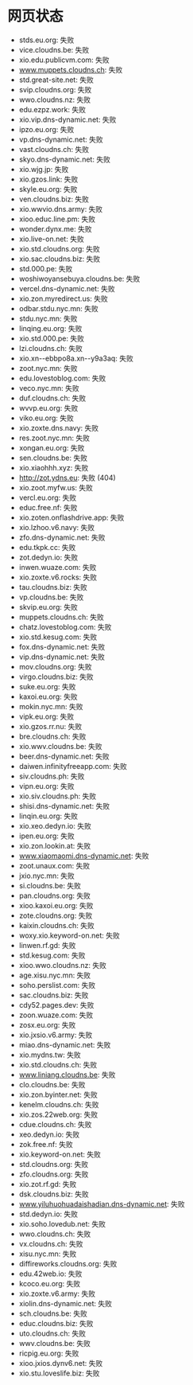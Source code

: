 # 网页状态
- stds.eu.org: 失败
- vice.cloudns.be: 失败
- xio.edu.publicvm.com: 失败
- www.muppets.cloudns.ch: 失败
- std.great-site.net: 失败
- svip.cloudns.org: 失败
- wwo.cloudns.nz: 失败
- edu.ezpz.work: 失败
- xio.vip.dns-dynamic.net: 失败
- ipzo.eu.org: 失败
- vp.dns-dynamic.net: 失败
- vast.cloudns.ch: 失败
- skyo.dns-dynamic.net: 失败
- xio.wjg.jp: 失败
- xio.gzos.link: 失败
- skyle.eu.org: 失败
- ven.cloudns.biz: 失败
- xio.wwvio.dns.army: 失败
- xioo.educ.line.pm: 失败
- wonder.dynx.me: 失败
- xio.live-on.net: 失败
- xio.std.cloudns.org: 失败
- xio.sac.cloudns.biz: 失败
- std.000.pe: 失败
- woshiwoyansebuya.cloudns.be: 失败
- vercel.dns-dynamic.net: 失败
- xio.zon.myredirect.us: 失败
- odbar.stdu.nyc.mn: 失败
- stdu.nyc.mn: 失败
- linqing.eu.org: 失败
- xio.std.000.pe: 失败
- lzi.cloudns.ch: 失败
- xio.xn--ebbpo8a.xn--y9a3aq: 失败
- zoot.nyc.mn: 失败
- edu.lovestoblog.com: 失败
- veco.nyc.mn: 失败
- duf.cloudns.ch: 失败
- wvvp.eu.org: 失败
- viko.eu.org: 失败
- xio.zoxte.dns.navy: 失败
- res.zoot.nyc.mn: 失败
- xongan.eu.org: 失败
- sen.cloudns.be: 失败
- xio.xiaohhh.xyz: 失败
- http://zot.ydns.eu: 失败 (404)
- xio.zoot.myfw.us: 失败
- vercl.eu.org: 失败
- educ.free.nf: 失败
- xio.zoten.onflashdrive.app: 失败
- xio.lzhoo.v6.navy: 失败
- zfo.dns-dynamic.net: 失败
- edu.tkpk.cc: 失败
- zot.dedyn.io: 失败
- inwen.wuaze.com: 失败
- xio.zoxte.v6.rocks: 失败
- tau.cloudns.biz: 失败
- vp.cloudns.be: 失败
- skvip.eu.org: 失败
- muppets.cloudns.ch: 失败
- chatz.lovestoblog.com: 失败
- xio.std.kesug.com: 失败
- fox.dns-dynamic.net: 失败
- vip.dns-dynamic.net: 失败
- mov.cloudns.org: 失败
- virgo.cloudns.biz: 失败
- suke.eu.org: 失败
- kaxoi.eu.org: 失败
- mokin.nyc.mn: 失败
- vipk.eu.org: 失败
- xio.gzos.rr.nu: 失败
- bre.cloudns.ch: 失败
- xio.wwv.cloudns.be: 失败
- beer.dns-dynamic.net: 失败
- daiwen.infinityfreeapp.com: 失败
- siv.cloudns.ph: 失败
- vipn.eu.org: 失败
- xio.siv.cloudns.ph: 失败
- shisi.dns-dynamic.net: 失败
- linqin.eu.org: 失败
- xio.xeo.dedyn.io: 失败
- ipen.eu.org: 失败
- xio.zon.lookin.at: 失败
- www.xiaomaomi.dns-dynamic.net: 失败
- zoot.unaux.com: 失败
- jxio.nyc.mn: 失败
- si.cloudns.be: 失败
- pan.cloudns.org: 失败
- xioo.kaxoi.eu.org: 失败
- zote.cloudns.org: 失败
- kaixin.cloudns.ch: 失败
- woxy.xio.keyword-on.net: 失败
- linwen.rf.gd: 失败
- std.kesug.com: 失败
- xioo.wwo.cloudns.nz: 失败
- age.xisu.nyc.mn: 失败
- soho.perslist.com: 失败
- sac.cloudns.biz: 失败
- cdy52.pages.dev: 失败
- zoon.wuaze.com: 失败
- zosx.eu.org: 失败
- xio.jxsio.v6.army: 失败
- miao.dns-dynamic.net: 失败
- xio.mydns.tw: 失败
- xio.std.cloudns.ch: 失败
- www.liniang.cloudns.be: 失败
- clo.cloudns.be: 失败
- xio.zon.byinter.net: 失败
- kenelm.cloudns.ch: 失败
- xio.zos.22web.org: 失败
- cdue.cloudns.ch: 失败
- xeo.dedyn.io: 失败
- zok.free.nf: 失败
- xio.keyword-on.net: 失败
- std.cloudns.org: 失败
- zfo.cloudns.org: 失败
- xio.zot.rf.gd: 失败
- dsk.cloudns.biz: 失败
- www.yiluhuohuadaishadian.dns-dynamic.net: 失败
- std.dedyn.io: 失败
- xio.soho.lovedub.net: 失败
- wwo.cloudns.ch: 失败
- vx.cloudns.ch: 失败
- xisu.nyc.mn: 失败
- diffireworks.cloudns.org: 失败
- edu.42web.io: 失败
- kcoco.eu.org: 失败
- xio.zoxte.v6.army: 失败
- xiolin.dns-dynamic.net: 失败
- sch.cloudns.be: 失败
- educ.cloudns.biz: 失败
- uto.cloudns.ch: 失败
- wwv.cloudns.be: 失败
- ricpig.eu.org: 失败
- xioo.jxios.dynv6.net: 失败
- xio.stu.loveslife.biz: 失败
